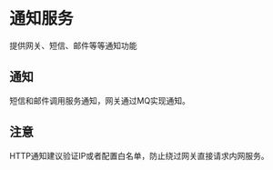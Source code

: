 # 通知服务

提供网关、短信、邮件等等通知功能

## 通知

短信和邮件调用服务通知，网关通过MQ实现通知。

## 注意

HTTP通知建议验证IP或者配置白名单，防止绕过网关直接请求内网服务。
